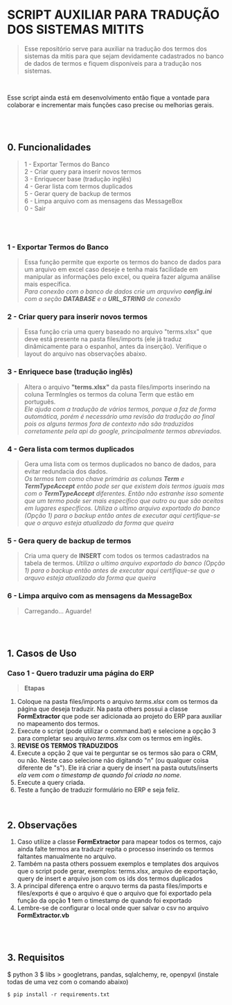 # SCRIPT AUXILIAR PARA TRADUÇÃO DOS SISTEMAS MITITS
> Esse repositório serve para auxiliar na tradução dos termos dos sistemas da mitis para que sejam
devidamente cadastrados no banco de dados de termos e fiquem disponíveis para a tradução nos sistemas.

<br>

Esse script ainda está em desenvolvimento então fique a vontade para colaborar e incrementar mais funções
caso precise ou melhorias gerais.

<br><br>

## 0. Funcionalidades
>1 - Exportar Termos do Banco<br>
2 - Criar query para inserir novos termos<br>
3 - Enriquecer base (tradução inglês)<br>
4 - Gerar lista com termos duplicados<br>
5 - Gerar query de backup de termos<br>
6 - Limpa arquivo com as mensagens das MessageBox<br>
0 - Sair<br>

<br><br>

### 1 - Exportar Termos do Banco
> Essa função permite que exporte os termos do banco de dados para um arquivo em excel caso deseje e tenha mais facilidade
em manipular as informações pelo excel, ou queira fazer alguma análise mais específica.<br>
> *Para conexão com o banco de dados crie um arquvivo **config.ini** com a seção **DATABASE** e a **URL_STRING** de conexão*

### 2 - Criar query para inserir novos termos
> Essa função cria uma query baseado no arquivo "terms.xlsx" que deve está presente na pasta files/imports (ele já traduz dinâmicamente para o espanhol, antes da inserção). Verifique o layout
do arquivo nas observações abaixo.<br>

### 3 - Enriquece base (tradução inglês)
> Altera o arquivo **"terms.xlsx"** da pasta files/imports inserindo na coluna TermIngles os termos da coluna Term que estão 
em português.<br>
> *Ele ajuda com a tradução de vários termos, porque a faz de forma automática, porém é necessário uma revisão da tradução ao final pois os alguns termos fora de contexto não são traduzidos corretamente pela api do google, principalmente termos abreviados.*

### 4 - Gera lista com termos duplicados
>Gera uma lista com os termos duplicados no banco de dados, para evitar redundacia dos dados.<br>
> *Os termos tem como chave primária as colunas **Term** e **TermTypeAccept** então pode ser que existem dois termos iguais mas com o **TermTypeAccept** diferentes. Então não estranhe isso somente que um termo pode ser mais específico que outro ou que são aceitos em lugares específicos.*
> *Utiliza o ultimo arquivo exportado do banco (Opção 1) para o backup então antes de executar aqui certifique-se que o arquvo esteja atualizado da forma que queira*

### 5 - Gera query de backup de termos
> Cria uma query de **INSERT** com todos os termos cadastrados na tabela de termos.
> *Utiliza o ultimo arquivo exportado do banco (Opção 1) para o backup então antes de executar aqui certifique-se que o arquvo esteja atualizado da forma que queira*

### 6 - Limpa arquivo com as mensagens da MessageBox
> Carregando... Aguarde!
<br>
<br>

## 1. Casos de Uso
### Caso 1 - Quero traduzir uma página do ERP
> **Etapas**
1. Coloque na pasta files/imports o arquivo *terms.xlsx* com os termos da página que deseja traduzir. Na pasta others possui a classe **FormExtractor** que pode ser adicionada ao projeto do ERP para auxiliar no mapeamento dos termos.<br>
2. Execute o script (pode utilizar o command.bat) e selecione a opção 3 para completar seu arquivo *terms.xlsx* com os termos em inglês.<br>
3. **REVISE OS TERMOS TRADUZIDOS**<br>
4. Execute a opção 2 que vai te perguntar se os termos são para o CRM, ou não. Neste caso selecione não digitando "n" (ou qualquer coisa diferente de "s"). Ele irá criar a query de insert na pasta oututs/inserts *ela vem com o timestamp de quando foi criada no nome*.
5. Execute a query criada.
6. Teste a função de traduzir formulário no ERP e seja feliz.
<br>

## 2. Observações
1. Caso utilize a classe **FormExtractor** para mapear todos os termos, cajo ainda falte termos ara traduzir repita o processo inserindo os termos faltantes manualmente no arquivo.
2. Também na pasta others possuem exemplos e templates dos arquivos que o script pode gerar, exemplos: terms.xlsx, arquivo de exportação, query de insert e arquivo json com os ids dos termos duplicados
3. A principal diferença entre o arquvo terms da pasta files/imports e files/exports é que o arquivo é que o arquivo que foi exportado pela função da opção **1** tem o timestamp de quando foi exportado
4. Lembre-se de configurar o local onde quer salvar o csv no arquivo  **FormExtractor.vb**

<br>
<br>

## 3. Requisitos
$ python 3
$ libs > googletrans, pandas, sqlalchemy, re, openpyxl (instale todas de uma vez com o comando abaixo)
```console
$ pip install -r requirements.txt
```